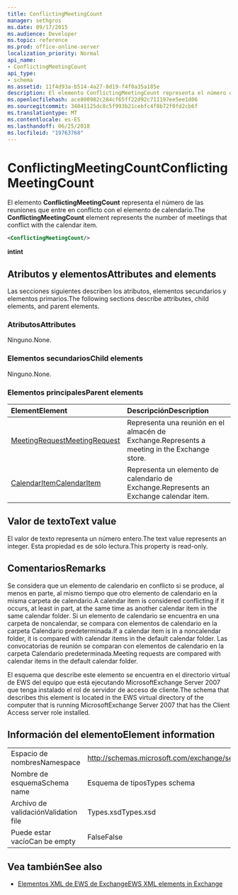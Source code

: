 ```yaml
---
title: ConflictingMeetingCount
manager: sethgros
ms.date: 09/17/2015
ms.audience: Developer
ms.topic: reference
ms.prod: office-online-server
localization_priority: Normal
api_name:
- ConflictingMeetingCount
api_type:
- schema
ms.assetid: 11f4d93a-b514-4a27-8d19-f4f0a35a185e
description: El elemento ConflictingMeetingCount representa el número de las reuniones que entre en conflicto con el elemento de calendario.
ms.openlocfilehash: ace800982c284cf65ff22d92c711197ee5ee1d06
ms.sourcegitcommit: 34041125dc8c5f993b21cebfc4f8b72f0fd2cb6f
ms.translationtype: MT
ms.contentlocale: es-ES
ms.lasthandoff: 06/25/2018
ms.locfileid: "19763768"
---
```

# <a name="conflictingmeetingcount"></a><span data-ttu-id="055b6-103">ConflictingMeetingCount</span><span class="sxs-lookup"><span data-stu-id="055b6-103">ConflictingMeetingCount</span></span>

<span data-ttu-id="055b6-104">El elemento **ConflictingMeetingCount** representa el número de las reuniones que entre en conflicto con el elemento de calendario.</span><span class="sxs-lookup"><span data-stu-id="055b6-104">The **ConflictingMeetingCount** element represents the number of meetings that conflict with the calendar item.</span></span> 
  
```xml
<ConflictingMeetingCount/>
```

 <span data-ttu-id="055b6-105">**int**</span><span class="sxs-lookup"><span data-stu-id="055b6-105">**int**</span></span>
## <a name="attributes-and-elements"></a><span data-ttu-id="055b6-106">Atributos y elementos</span><span class="sxs-lookup"><span data-stu-id="055b6-106">Attributes and elements</span></span>

<span data-ttu-id="055b6-107">Las secciones siguientes describen los atributos, elementos secundarios y elementos primarios.</span><span class="sxs-lookup"><span data-stu-id="055b6-107">The following sections describe attributes, child elements, and parent elements.</span></span>
  
### <a name="attributes"></a><span data-ttu-id="055b6-108">Atributos</span><span class="sxs-lookup"><span data-stu-id="055b6-108">Attributes</span></span>

<span data-ttu-id="055b6-109">Ninguno.</span><span class="sxs-lookup"><span data-stu-id="055b6-109">None.</span></span>
  
### <a name="child-elements"></a><span data-ttu-id="055b6-110">Elementos secundarios</span><span class="sxs-lookup"><span data-stu-id="055b6-110">Child elements</span></span>

<span data-ttu-id="055b6-111">Ninguno.</span><span class="sxs-lookup"><span data-stu-id="055b6-111">None.</span></span>
  
### <a name="parent-elements"></a><span data-ttu-id="055b6-112">Elementos principales</span><span class="sxs-lookup"><span data-stu-id="055b6-112">Parent elements</span></span>

|<span data-ttu-id="055b6-113">**Element**</span><span class="sxs-lookup"><span data-stu-id="055b6-113">**Element**</span></span>|<span data-ttu-id="055b6-114">**Descripción**</span><span class="sxs-lookup"><span data-stu-id="055b6-114">**Description**</span></span>|
|:-----|:-----|
|[<span data-ttu-id="055b6-115">MeetingRequest</span><span class="sxs-lookup"><span data-stu-id="055b6-115">MeetingRequest</span></span>](meetingrequest.md) <br/> |<span data-ttu-id="055b6-116">Representa una reunión en el almacén de Exchange.</span><span class="sxs-lookup"><span data-stu-id="055b6-116">Represents a meeting in the Exchange store.</span></span>  <br/> |
|[<span data-ttu-id="055b6-117">CalendarItem</span><span class="sxs-lookup"><span data-stu-id="055b6-117">CalendarItem</span></span>](calendaritem.md) <br/> |<span data-ttu-id="055b6-118">Representa un elemento de calendario de Exchange.</span><span class="sxs-lookup"><span data-stu-id="055b6-118">Represents an Exchange calendar item.</span></span>  <br/> |
   
## <a name="text-value"></a><span data-ttu-id="055b6-119">Valor de texto</span><span class="sxs-lookup"><span data-stu-id="055b6-119">Text value</span></span>

<span data-ttu-id="055b6-120">El valor de texto representa un número entero.</span><span class="sxs-lookup"><span data-stu-id="055b6-120">The text value represents an integer.</span></span> <span data-ttu-id="055b6-121">Esta propiedad es de sólo lectura.</span><span class="sxs-lookup"><span data-stu-id="055b6-121">This property is read-only.</span></span>
  
## <a name="remarks"></a><span data-ttu-id="055b6-122">Comentarios</span><span class="sxs-lookup"><span data-stu-id="055b6-122">Remarks</span></span>

<span data-ttu-id="055b6-123">Se considera que un elemento de calendario en conflicto si se produce, al menos en parte, al mismo tiempo que otro elemento de calendario en la misma carpeta de calendario.</span><span class="sxs-lookup"><span data-stu-id="055b6-123">A calendar item is considered conflicting if it occurs, at least in part, at the same time as another calendar item in the same calendar folder.</span></span> <span data-ttu-id="055b6-124">Si un elemento de calendario se encuentra en una carpeta de noncalendar, se compara con elementos de calendario en la carpeta Calendario predeterminada.</span><span class="sxs-lookup"><span data-stu-id="055b6-124">If a calendar item is in a noncalendar folder, it is compared with calendar items in the default calendar folder.</span></span> <span data-ttu-id="055b6-125">Las convocatorias de reunión se comparan con elementos de calendario en la carpeta Calendario predeterminada.</span><span class="sxs-lookup"><span data-stu-id="055b6-125">Meeting requests are compared with calendar items in the default calendar folder.</span></span>
  
<span data-ttu-id="055b6-126">El esquema que describe este elemento se encuentra en el directorio virtual de EWS del equipo que está ejecutando MicrosoftExchange Server 2007 que tenga instalado el rol de servidor de acceso de cliente.</span><span class="sxs-lookup"><span data-stu-id="055b6-126">The schema that describes this element is located in the EWS virtual directory of the computer that is running MicrosoftExchange Server 2007 that has the Client Access server role installed.</span></span>
  
## <a name="element-information"></a><span data-ttu-id="055b6-127">Información del elemento</span><span class="sxs-lookup"><span data-stu-id="055b6-127">Element information</span></span>

|||
|:-----|:-----|
|<span data-ttu-id="055b6-128">Espacio de nombres</span><span class="sxs-lookup"><span data-stu-id="055b6-128">Namespace</span></span>  <br/> |http://schemas.microsoft.com/exchange/services/2006/types  <br/> |
|<span data-ttu-id="055b6-129">Nombre de esquema</span><span class="sxs-lookup"><span data-stu-id="055b6-129">Schema name</span></span>  <br/> |<span data-ttu-id="055b6-130">Esquema de tipos</span><span class="sxs-lookup"><span data-stu-id="055b6-130">Types schema</span></span>  <br/> |
|<span data-ttu-id="055b6-131">Archivo de validación</span><span class="sxs-lookup"><span data-stu-id="055b6-131">Validation file</span></span>  <br/> |<span data-ttu-id="055b6-132">Types.xsd</span><span class="sxs-lookup"><span data-stu-id="055b6-132">Types.xsd</span></span>  <br/> |
|<span data-ttu-id="055b6-133">Puede estar vacío</span><span class="sxs-lookup"><span data-stu-id="055b6-133">Can be empty</span></span>  <br/> |<span data-ttu-id="055b6-134">False</span><span class="sxs-lookup"><span data-stu-id="055b6-134">False</span></span>  <br/> |
   
## <a name="see-also"></a><span data-ttu-id="055b6-135">Vea también</span><span class="sxs-lookup"><span data-stu-id="055b6-135">See also</span></span>



- [<span data-ttu-id="055b6-136">Elementos XML de EWS de Exchange</span><span class="sxs-lookup"><span data-stu-id="055b6-136">EWS XML elements in Exchange</span></span>](ews-xml-elements-in-exchange.md)

